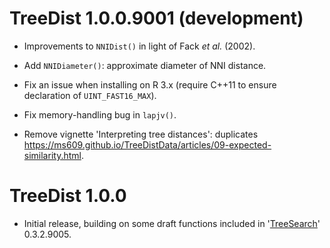 # TreeDist 1.0.0.9001 (development)

 - Improvements to `NNIDist()` in light of Fack _et al._ (2002).

 - Add `NNIDiameter()`: approximate diameter of NNI distance.

 - Fix an issue when installing on R 3.x (require C++11 to ensure declaration 
   of `UINT_FAST16_MAX`).
   
 - Fix memory-handling bug in `lapjv()`.
  
 - Remove vignette 'Interpreting tree distances': duplicates
   https://ms609.github.io/TreeDistData/articles/09-expected-similarity.html.

# TreeDist 1.0.0

 - Initial release, building on some draft functions included in 
   '[TreeSearch](https://ms609.github.io/TreeSearch)' 0.3.2.9005.